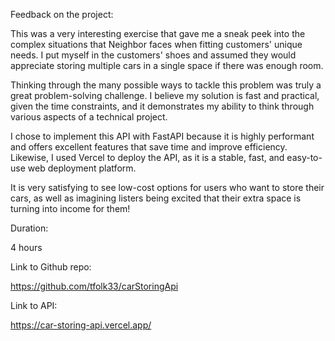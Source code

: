 Feedback on the project:
  
This was a very interesting exercise that gave me a sneak peek into the complex situations that Neighbor faces when fitting customers' unique needs. I put myself in the customers' shoes and assumed they would appreciate storing multiple cars in a single space if there was enough room.

Thinking through the many possible ways to tackle this problem was truly a great problem-solving challenge. I believe my solution is fast and practical, given the time constraints, and it demonstrates my ability to think through various aspects of a technical project.

I chose to implement this API with FastAPI because it is highly performant and offers excellent features that save time and improve efficiency. Likewise, I used Vercel to deploy the API, as it is a stable, fast, and easy-to-use web deployment platform.

It is very satisfying to see low-cost options for users who want to store their cars, as well as imagining listers being excited that their extra space is turning into income for them!
  
Duration:

4 hours

Link to Github repo:

https://github.com/tfolk33/carStoringApi

Link to API:

https://car-storing-api.vercel.app/
